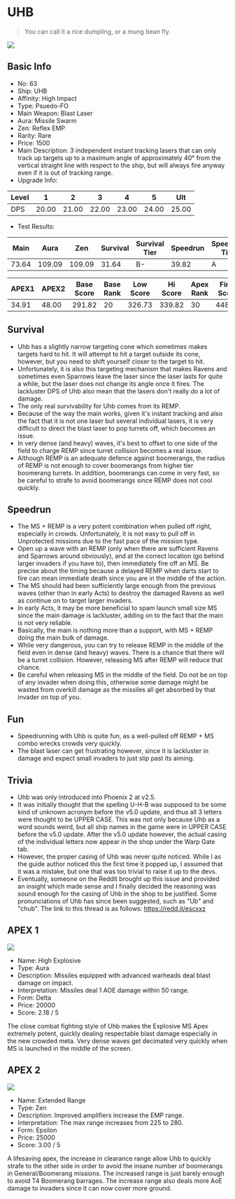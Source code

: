 # UHB

> You can call it a rice dumpling, or a mung bean fly.

<img src="/ships/ship_63.png" style={{zoom:1}}/>

## Basic Info

- No: 63
- Ship: UHB
- Affinity: High Impact
- Type: Psuedo-FO
- Main Weapon: Blast Laser
- Aura: Missile Swarm
- Zen: Reflex EMP
- Rarity: Rare
- Price: 1500
- Main Description: 3 independent instant tracking lasers that can only track up targets up to a maximum angle of approximately 40° from the vertical straight line with respect to the ship, but will always fire anyway even if it is out of tracking range.
- Upgrade Info: 

| Level | 1 | 2 | 3 | 4 | 5 | Ult |
|--|--|--|--|--|--|--|
| DPS | 20.00 | 21.00 | 22.00 | 23.00 | 24.00 | 25.00 |

- Test Results: 

| Main | Aura | Zen | Survival | Survival Tier | Speedrun | Speedrun Tier | Fun | Fun Tier |
|--|--|--|--|--|--|--|--|--|
| 73.64 | 109.09 | 109.09 | 31.64 | B- | 39.82 | A | 37.64 | A- |

| APEX1 | APEX2 | Base Score | Base Rank | Low Score | Hi Score | Apex Rank | Final Score | FinalRank |
|--|--|--|--|--|--|--|--|--|
| 34.91 | 48.00 | 291.82 | 20 | 326.73 | 339.82 | 30 | 448.91 | 30 |

## Survival

- Uhb has a slightly narrow targeting cone which sometimes makes targets hard to hit. It will attempt to hit a target outside its cone, however, but you need to shift yourself closer to the target to hit.
- Unfortunately, it is also this targeting mechanism that makes Ravens and sometimes even Sparrows leave the laser since the laser lasts for quite a while, but the laser does not change its angle once it fires. The lackluster DPS of Uhb also mean that the lasers don't really do a lot of damage.
- The only real survivability for Uhb comes from its REMP.
- Because of the way the main works, given it's instant tracking and also the fact that it is not one laser but several individual lasers, it is very difficult to direct the blast laser to pop turrets off, which becomes an issue.
- In very dense (and heavy) waves, it's best to offset to one side of the field to charge REMP since turret collision becomes a real issue.
- Although REMP is an adequate defence against boomerangs, the radius of REMP is not enough to cover boomerangs from higher tier boomerang turrets. In addition, boomerangs can come in very fast, so be careful to strafe to avoid boomerangs since REMP does not cool quickly.

## Speedrun

- The MS + REMP is a very potent combination when pulled off right, especially in crowds. Unfortunately, it is not easy to pull off in Unprotected missions due to the fast pace of the mission type.
- Open up a wave with an REMP (only when there are sufficient Ravens and Sparrows around obviously), and at the correct location (go behind larger invaders if you have to), then immediately fire off an MS. Be precise about the timing because a delayed REMP when darts start to fire can mean immediate death since you are in the middle of the action.
- The MS should had been sufficiently large enough from the previous waves (other than in early Acts) to destroy the damaged Ravens as well as continue on to target larger invaders.
- In early Acts, it may be more beneficial to spam launch small size MS since the main damage is lackluster, adding on to the fact that the main is not very reliable.
- Basically, the main is nothing more than a support, with MS + REMP doing the main bulk of damage.
- While very dangerous, you can try to release REMP in the middle of the field even in dense (and heavy) waves. There is a chance that there will be a turret collision. However, releasing MS after REMP will reduce that chance.
- Be careful when releasing MS in the middle of the field. Do not be on top of any invader when doing this, otherwise some damage might be wasted from overkill damage as the missiles all get absorbed by that invader on top of you.

## Fun

- Speedrunning with Uhb is quite fun, as a well-pulled off REMP + MS combo wrecks crowds very quickly.
- The blast laser can get frustrating however, since it is lackluster in damage and expect small invaders to just slip past its aiming.

## Trivia

- Uhb was only introduced into Phoenix 2 at v2.5.
- It was initially thought that the spelling U-H-B was supposed to be some kind of unknown acronym before the v5.0 update, and thus all 3 letters were thought to be UPPER CASE. This was not only because Uhb as a word sounds weird, but all ship names in the game were in UPPER CASE before the v5.0 update. After the v5.0 update however, the actual casing of the individual letters now appear in the shop under the Warp Gate tab.
- However, the proper casing of Uhb was never quite noticed. While I as the guide author noticed this the first time it popped up, I assumed that it was a mistake, but one that was too trivial to raise it up to the devs.
- Eventually, someone on the Reddit brought up this issue and provided an insight which made sense and I finally decided the reasoning was sound enough for the casing of Uhb in the shop to be justified. Some pronunciations of Uhb has since been suggested, such as "Ub" and "chub". The link to this thread is as follows: https://redd.it/escxxz

## APEX 1

<img src="/ships/ship_63_apex_1.png" style={{zoom:1}}/>

- Name: High Explosive
- Type: Aura
- Description: Missiles equipped with advanced warheads deal blast damage on impact.
- Interpretation: Missiles deal 1 AOE damage within 50 range.
- Form: Delta
- Price: 20000
- Score: 2.18 / 5

The close combat fighting style of Uhb makes the Explosive MS Apex extremely potent, quickly dealing respectable blast damage especially in the new crowded meta. Very dense waves get decimated very quickly when MS is launched in the middle of the screen.

## APEX 2

<img src="/ships/ship_63_apex_2.png" style={{zoom:1}}/>

- Name: Extended Range
- Type: Zen
- Description: Improved amplifiers increase the EMP range.
- Interpretation: The max range increases from 225 to 280.
- Form: Epsilon
- Price: 25000
- Score: 3.00 / 5

A lifesaving apex, the increase in clearance range allow Uhb to quickly strafe to the other side in order to avoid the insane number of boomerangs in General/Boomerang missions. The increased range is just barely enough to avoid T4 Boomerang barrages. The increase range also deals more AoE damage to invaders since it can now cover more ground.

